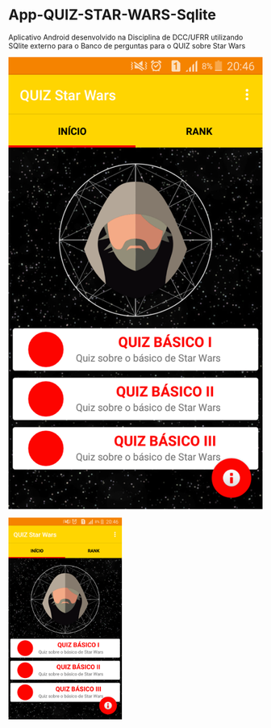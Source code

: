 # App-QUIZ-STAR-WARS-Sqlite
Aplicativo Android desenvolvido na Disciplina de DCC/UFRR utilizando SQlite externo para o Banco de perguntas para o QUIZ sobre Star Wars

![alt tag](https://github.com/topicosdcc/App-QUIZ-STAR-WARS-Sqlite/blob/master/Screenshot/Screenshot_2016-06-29-20-46-25.png)

<img src="https://github.com/topicosdcc/App-QUIZ-STAR-WARS-Sqlite/blob/master/Screenshot/Screenshot_2016-06-29-20-46-25.png" 
alt="Smiley face" height="400">

